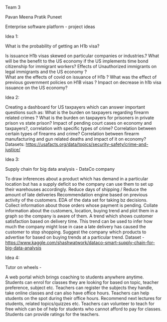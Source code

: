  Team 3 

Pavan 
Meena
Pratik
Puneet



Enterprise software platform - project ideas 


Idea 1: 


What is the probability of getting an H1b visa?<br>

Is issuance H1b visas skewed on particular companies or industries.?
What will be the benefit to the US economy if the US implements time bond citizenship for immigrant workers?
Effects  of Unauthorized immigrants on legal immigrants and the US economy ?<br>
What are the effects of covid on issuance of H1b ?
What was the effect of previous government policies on H1B visas ?
Impact on decrease in h1b visa issuance on the US economy?
 
 
 
Idea 2:
 
Creating a dashboard for US taxpayers which can answer important questions such as:
What is the  burden on taxpayers regarding firearm related crimes ?
What is the burden on taxpayers for prisoners in private prison vs state prison?
Impact of pending court cases on economy and taxpayers?, correlation with specific types of crime?
Correlation between certain types of firearms and crime?
Correlation between firearm manufacturing and gun related deaths and impact of it on economy?
Datasets: https://usafacts.org/data/topics/security-safety/crime-and-justice/


Idea 3:

Supply chain for big data analysis - DataCo company


To draw inferences about a product which has demand in a particular location but has a supply deficit so the company can use them to set up their warehouses accordingly.
Reduce days of shipping / Reduce the amount of late deliveries
Recommendation engine based on previous activity of the customers.
EDA of the data set for taking bz decisions.
Collect information about those orders whose payment is pending. Collate information about the customers, location, buying trend and plot them in a graph so the company is aware of them.
A trend which shows customer satisfaction based on delivery time. This trend can be used to infer how much the company might lose in case a late delivery has caused the customer to stop shopping. 
Suggest the company which products to advertise for based on buying trends at a particular trend.
Dataset - https://www.kaggle.com/shashwatwork/dataco-smart-supply-chain-for-big-data-analysis


Idea 4:

 Tutor on wheels - 


A web portal which brings coaching to students anywhere anytime. 
Students can enrol for classes they are looking for based on topic, teacher preference, subject etc.
Teachers can register the subjects they handle, take online classes and can also have office hours.
Teachers can help students on the spot during their office hours.
Recommend next lectures for students, related topics/quizzes etc.
Teachers can volunteer to teach for free which can be of help for students who cannot afford to pay for classes.
Students can provide ratings for the teachers.
